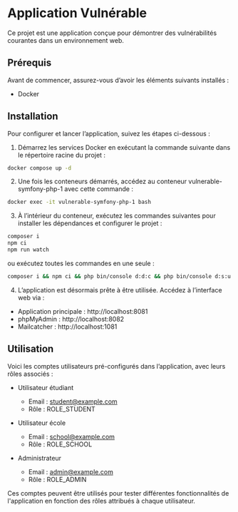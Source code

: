 # Application Vulnérable

Ce projet est une application conçue pour démontrer des vulnérabilités courantes dans un environnement web.

## Prérequis
Avant de commencer, assurez-vous d’avoir les éléments suivants installés :
- Docker

## Installation

Pour configurer et lancer l’application, suivez les étapes ci-dessous :
1. Démarrez les services Docker en exécutant la commande suivante dans le répertoire racine du projet :
```bash
docker compose up -d
```
2. Une fois les conteneurs démarrés, accédez au conteneur vulnerable-symfony-php-1 avec cette commande :
```bash
docker exec -it vulnerable-symfony-php-1 bash
```
3. À l’intérieur du conteneur, exécutez les commandes suivantes pour installer les dépendances et configurer le projet :
```bash
composer i
npm ci
npm run watch
```
ou exécutez toutes les commandes en une seule :
```bash
composer i && npm ci && php bin/console d:d:c && php bin/console d:s:u -f && npm run watch
```     

4. L’application est désormais prête à être utilisée. Accédez à l’interface web via :
- Application principale : http://localhost:8081
- phpMyAdmin : http://localhost:8082
- Mailcatcher : http://localhost:1081

## Utilisation
Voici les comptes utilisateurs pré-configurés dans l’application, avec leurs rôles associés :

- Utilisateur étudiant
  - Email : student@example.com
  - Rôle : ROLE_STUDENT

- Utilisateur école
  - Email : school@example.com
  - Rôle : ROLE_SCHOOL

- Administrateur
  - Email : admin@example.com
  - Rôle : ROLE_ADMIN

Ces comptes peuvent être utilisés pour tester différentes fonctionnalités de l'application en fonction des rôles attribués à chaque utilisateur.
